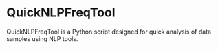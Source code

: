 # QuickNLPFreqTool
QuickNLPFreqTool is a Python script designed for quick analysis of data samples using NLP tools.
